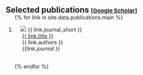 <h1 id="publications"></h1>

<h2 style="margin: 60px 0px -15px;">
  Selected publications 
  <span style="font-size: 15px;">
    [<a href="https://scholar.google.com/citations?user=kEc2UMgAAAAJ&hl=en" target="_blank" style="font-size: 15px;">Google Scholar</a>]
  </span>
</h2>

<div class="publications">
<ol class="bibliography">

{% for link in site.data.publications.main %}

<li>
<div class="pub-row">
  <div class="col-sm-3 abbr" style="position: relative;padding-right: 15px;padding-left: 15px;">
    <img src="{{ link.image }}" class="teaser img-fluid z-depth-1" style="width=100;height=40%">
            <abbr class="badge">{{ link.journal_short }}</abbr>
  </div>
  <div class="col-sm-9" style="position: relative;padding-right: 15px;padding-left: 20px;">
      <div class="title"><a href="{{ link.pdf }}">{{ link.title }}</a></div>
      <div class="author">{{ link.authors }}</div>
      <div class="periodical"><em>{{link.journal }}</em>
      </div>
  </div>
</div>
</li>

<br>

{% endfor %}


</ol>
</div>


